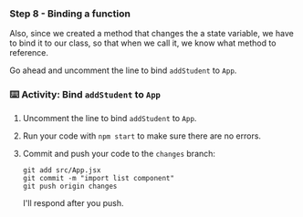 ### Step 8 - Binding a function

Also, since we created a method that changes the a state variable, we have to bind it to our class, so that when we call it, we know what method to reference.

Go ahead and uncomment the line to bind `addStudent` to `App`.

### :keyboard: Activity: Bind `addStudent` to `App`

1. Uncomment the line to bind `addStudent` to `App`.
2. Run your code with `npm start` to make sure there are no errors.
3. Commit and push your code to the `changes` branch:
    ```
    git add src/App.jsx
    git commit -m "import list component"
    git push origin changes
    ```

    I'll respond after you push.